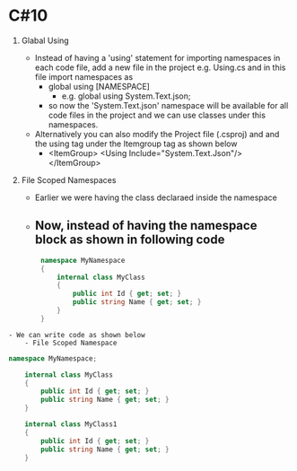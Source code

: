 # C#10
1. Glabal Using
	- Instead of having a 'using' statement for importing namespaces in each code file, add a new file in the project e.g. Using.cs and in this file import namespaces as
		- global using [NAMESPACE]
			- e.g. global using System.Text.json;
		- so now the 'System.Text.json' namespace will be available for all code files in the project and we can use classes under this namespaces.
	- Alternatively you can also modify the Project file (.csproj) and and the using tag under the Itemgroup tag as shown below
		- &lt;ItemGroup&gt;
		&lt;Using Include=&quot;System.Text.Json&quot;/&gt;
	&lt;/ItemGroup&gt;	

2. File Scoped Namespaces
	- Earlier we were having the class declaraed inside the namespace
	- Now, instead of having the namespace block as shown in following code
		- 
```csharp
		namespace MyNamespace
		{
			internal class MyClass
			{
				public int Id { get; set; }
				public string Name { get; set; }
			}
		}
```
	- We can write code as shown below
		- File Scoped Namespace
```csharp
namespace MyNamespace;

    internal class MyClass
    {
        public int Id { get; set; }
        public string Name { get; set; }
    }

    internal class MyClass1
    {
        public int Id { get; set; }
        public string Name { get; set; }
    }

```